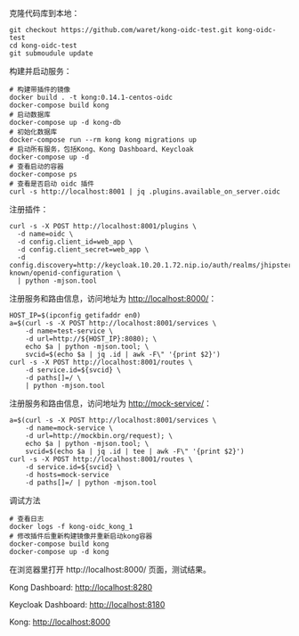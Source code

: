 

克隆代码库到本地：
```
git checkout https://github.com/waret/kong-oidc-test.git kong-oidc-test
cd kong-oidc-test
git submoudule update
```

构建并启动服务：
```
# 构建带插件的镜像
docker build . -t kong:0.14.1-centos-oidc
docker-compose build kong
# 启动数据库
docker-compose up -d kong-db
# 初始化数据库
docker-compose run --rm kong kong migrations up
# 启动所有服务，包括Kong、Kong Dashboard、Keycloak
docker-compose up -d
# 查看启动的容器
docker-compose ps
# 查看是否启动 oidc 插件
curl -s http://localhost:8001 | jq .plugins.available_on_server.oidc
```

注册插件：
```
curl -s -X POST http://localhost:8001/plugins \
  -d name=oidc \
  -d config.client_id=web_app \
  -d config.client_secret=web_app \
  -d config.discovery=http://keycloak.10.20.1.72.nip.io/auth/realms/jhipster/.well-known/openid-configuration \
  | python -mjson.tool
```

注册服务和路由信息，访问地址为 [http://localhost:8000/](http://localhost:8000)：
```
HOST_IP=$(ipconfig getifaddr en0)
a=$(curl -s -X POST http://localhost:8001/services \
    -d name=test-service \
    -d url=http://${HOST_IP}:8080); \
    echo $a | python -mjson.tool; \
    svcid=$(echo $a | jq .id | awk -F\" '{print $2}')
curl -s -X POST http://localhost:8001/routes \
    -d service.id=${svcid} \
    -d paths[]=/ \
    | python -mjson.tool
```

注册服务和路由信息，访问地址为 [http://mock-service/](http://mock-service/)：
```
a=$(curl -s -X POST http://localhost:8001/services \
    -d name=mock-service \
    -d url=http://mockbin.org/request); \
    echo $a | python -mjson.tool; \
    svcid=$(echo $a | jq .id | tee | awk -F\" '{print $2}')
curl -s -X POST http://localhost:8001/routes \
    -d service.id=${svcid} \
    -d hosts=mock-service
    -d paths[]=/ | python -mjson.tool
```

调试方法
```
# 查看日志
docker logs -f kong-oidc_kong_1
# 修改插件后重新构建镜像并重新启动kong容器
docker-compose build kong
docker-compose up -d kong
```

在浏览器里打开 http://localhost:8000/ 页面，测试结果。

Kong Dashboard: [http://localhost:8280](http://localhost:8280)

Keycloak Dashboard: [http://localhost:8180](http://localhost:8180)

Kong: [http://localhost:8000](http://localhost:8000)
